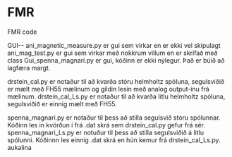 # FMR
FMR code

GUI--
ani_magnetic_measure.py er gui sem virkar en er ekki vel skipulagt
ani_mag_test.py er gui sem virkar með nokkrum villum en er skrifað með class
Gui_spenna_magnari.py er gui, kóðinn er ekki nýlegur. Það er búið að lagfæra margt.

drstein_cal.py er notaður til að kvarða stóru helmholtz spóluna, segulsviðið er mælt með FH55 mælinum og gildin lesin með analog output-inu frá mælinum.
drstein_cal_Ls.py er notaður til að kvarða litlu helmholtz spóluna, segulsviðið er einnig mælt með FH55.

spenna_magnari.py er notaður til þess að stilla segulsvið stóru spólunnar. Kóðinn les in kvörðun í frá .dat skrá sem drstein_cal.py gefur frá sér.
spenna_magnari_Ls.py er notuður til þess að stilla segulsviðið á litlu spólunni. Kóðinnn les einnig .dat skrá en hún kemur frá drstein_cal_Ls.py.
aukalina

